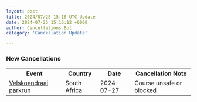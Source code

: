 ```yaml
---
layout: post
title: 2024/07/25 15:16 UTC Update
date: 2024-07-25 15:16:12 +0000
author: Cancellations Bot
category: 'Cancellation Update'

---
```


<h3>New Cancellations</h3>
<div class='hscrollable'>
<table style='width: 100%'>
    <tr>
        <th>Event</th>
        <th>Country</th>
        <th>Date</th>
        <th>Cancellation Note</th>
    </tr>
    <tr>
        <td><a href="https://www.parkrun.co.za/velskoendraai">Velskoendraai parkrun</a></td>
        <td>South Africa</td>
        <td>2024-07-27</td>
        <td>Course unsafe or blocked</td>
    </tr>
</table>
</div>
